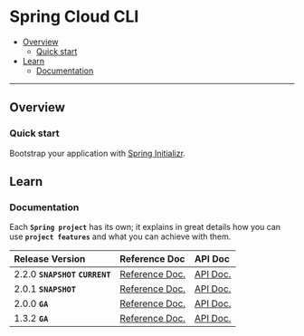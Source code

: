 # Spring Cloud CLI

+ [Overview](#overview)
    + [Quick start](#quick-start)
+ [Learn](#learn)
    + [Documentation](#documentation)

----------------------------------------------------------------------------------------------------

## Overview

### Quick start

Bootstrap your application with [Spring Initializr](https://start.spring.io/).

## Learn

### Documentation

Each **`Spring project`** has its own; it explains in great details how you can use **`project features`** and what you can achieve with them.

 Release Version                    | Reference Doc                                                                                 | API Doc
:-----------------------------------|:----------------------------------------------------------------------------------------------|:---------------------------------------------------------------------------
 2.2.0 **`SNAPSHOT`** **`CURRENT`** | [Reference Doc.](https://cloud.spring.io/spring-cloud-cli/spring-cloud-cli.html)              | [API Doc.](https://cloud.spring.io/spring-cloud-cli/spring-cloud-cli.html)
 2.0.1 **`SNAPSHOT`**               | [Reference Doc.](https://cloud.spring.io/spring-cloud-static/spring-cloud-cli/2.0.0.RELEASE/) | [API Doc.](https://github.com/spring-cloud/spring-cloud-cli)
 2.0.0 **`GA`**                     | [Reference Doc.](https://cloud.spring.io/spring-cloud-static/spring-cloud-cli/2.0.0.RELEASE/) | [API Doc.](https://github.com/spring-cloud/spring-cloud-cli)
 1.3.2 **`GA`**                     | [Reference Doc.](https://cloud.spring.io/spring-cloud-static/spring-cloud-cli/1.3.2.RELEASE/) | [API Doc.](https://github.com/spring-cloud/spring-cloud-cli)


